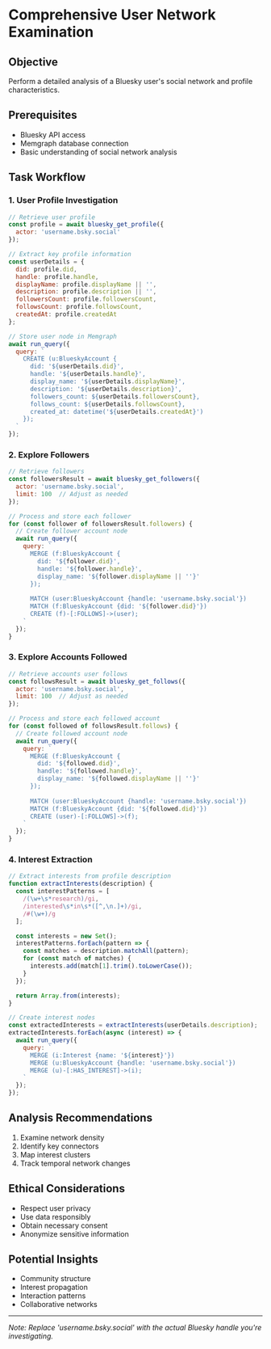 # Comprehensive User Network Examination

## Objective
Perform a detailed analysis of a Bluesky user's social network and profile characteristics.

## Prerequisites
- Bluesky API access
- Memgraph database connection
- Basic understanding of social network analysis

## Task Workflow

### 1. User Profile Investigation
```javascript
// Retrieve user profile
const profile = await bluesky_get_profile({
  actor: 'username.bsky.social'
});

// Extract key profile information
const userDetails = {
  did: profile.did,
  handle: profile.handle,
  displayName: profile.displayName || '',
  description: profile.description || '',
  followersCount: profile.followersCount,
  followsCount: profile.followsCount,
  createdAt: profile.createdAt
};

// Store user node in Memgraph
await run_query({
  query: `
    CREATE (u:BlueskyAccount {
      did: '${userDetails.did}',
      handle: '${userDetails.handle}',
      display_name: '${userDetails.displayName}',
      description: '${userDetails.description}',
      followers_count: ${userDetails.followersCount},
      follows_count: ${userDetails.followsCount},
      created_at: datetime('${userDetails.createdAt}')
    });
  `
});
```

### 2. Explore Followers
```javascript
// Retrieve followers
const followersResult = await bluesky_get_followers({
  actor: 'username.bsky.social',
  limit: 100  // Adjust as needed
});

// Process and store each follower
for (const follower of followersResult.followers) {
  // Create follower account node
  await run_query({
    query: `
      MERGE (f:BlueskyAccount {
        did: '${follower.did}',
        handle: '${follower.handle}',
        display_name: '${follower.displayName || ''}'
      });
      
      MATCH (user:BlueskyAccount {handle: 'username.bsky.social'})
      MATCH (f:BlueskyAccount {did: '${follower.did}'})
      CREATE (f)-[:FOLLOWS]->(user);
    `
  });
}
```

### 3. Explore Accounts Followed
```javascript
// Retrieve accounts user follows
const followsResult = await bluesky_get_follows({
  actor: 'username.bsky.social',
  limit: 100  // Adjust as needed
});

// Process and store each followed account
for (const followed of followsResult.follows) {
  // Create followed account node
  await run_query({
    query: `
      MERGE (f:BlueskyAccount {
        did: '${followed.did}',
        handle: '${followed.handle}',
        display_name: '${followed.displayName || ''}'
      });
      
      MATCH (user:BlueskyAccount {handle: 'username.bsky.social'})
      MATCH (f:BlueskyAccount {did: '${followed.did}'})
      CREATE (user)-[:FOLLOWS]->(f);
    `
  });
}
```

### 4. Interest Extraction
```javascript
// Extract interests from profile description
function extractInterests(description) {
  const interestPatterns = [
    /(\w+\s*research)/gi,
    /interested\s*in\s*([^,\n.]+)/gi,
    /#(\w+)/g
  ];

  const interests = new Set();
  interestPatterns.forEach(pattern => {
    const matches = description.matchAll(pattern);
    for (const match of matches) {
      interests.add(match[1].trim().toLowerCase());
    }
  });

  return Array.from(interests);
}

// Create interest nodes
const extractedInterests = extractInterests(userDetails.description);
extractedInterests.forEach(async (interest) => {
  await run_query({
    query: `
      MERGE (i:Interest {name: '${interest}'})
      MERGE (u:BlueskyAccount {handle: 'username.bsky.social'})
      MERGE (u)-[:HAS_INTEREST]->(i);
    `
  });
});
```

## Analysis Recommendations
1. Examine network density
2. Identify key connectors
3. Map interest clusters
4. Track temporal network changes

## Ethical Considerations
- Respect user privacy
- Use data responsibly
- Obtain necessary consent
- Anonymize sensitive information

## Potential Insights
- Community structure
- Interest propagation
- Interaction patterns
- Collaborative networks

---

*Note: Replace 'username.bsky.social' with the actual Bluesky handle you're investigating.*
